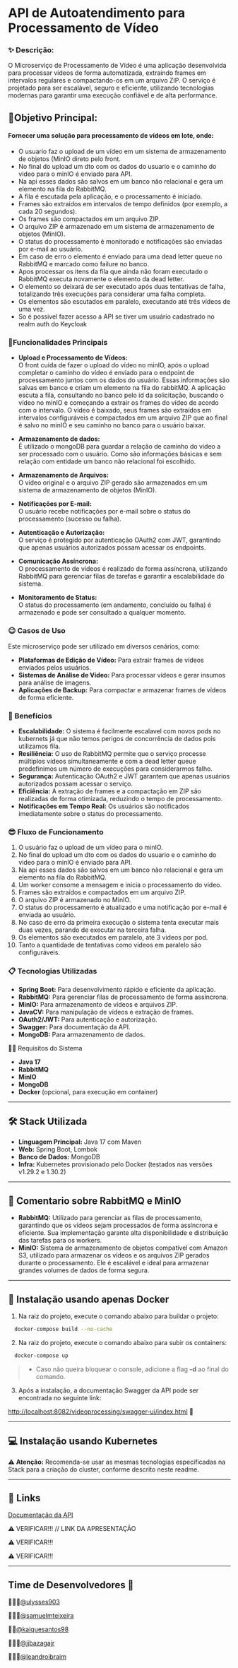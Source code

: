 
# API de Autoatendimento para Processamento de Vídeo

### ✨ Descrição:
O Microserviço de Processamento de Vídeo é uma aplicação desenvolvida para processar vídeos de forma automatizada, extraindo frames em intervalos regulares e compactando-os em um arquivo ZIP. O serviço é projetado para ser escalável, seguro e eficiente, utilizando tecnologias modernas para garantir uma execução confiável e de alta performance.

## 🚀Objetivo Principal:
#### Fornecer uma solução para processamento de vídeos em lote, onde:
- O usuario faz o upload de um vídeo em um sistema de armazenamento de objetos (MinIO direto pelo front.
- No final do upload um dto com os dados do usuario e o caminho do video para o minIO é enviado para API.
- Na api esses dados são salvos em um banco não relacional e gera um elemento na fila do RabbitMQ.
- A fila é escutada pela aplicação, e o processamento é iniciado.
- Frames são extraídos em intervalos de tempo definidos (por exemplo, a cada 20 segundos).
- Os frames são compactados em um arquivo ZIP.
- O arquivo ZIP é armazenado em um sistema de armazenamento de objetos (MinIO).
- O status do processamento é monitorado e notificações são enviadas por e-mail ao usuário.
- Em caso de erro o elemento é enviado para uma dead letter queue no RabbitMQ e marcado como failure no banco.
- Apos processar os itens da fila que ainda não foram executado o RabbitMQ executa novamente o elemento da dead letter.
- O elemento so deixará de ser executado após duas tentativas de falha, totalizando três execuções para considerar uma falha completa.
- Os elementos são escutados em paralelo, executando até três vídeos de uma vez.
- So é possivel fazer acesso a API se tiver um usuário cadastrado no realm auth do Keycloak

### 👋Funcionalidades Principais

- **Upload e Processamento de Vídeos:**  
  O front cuida de fazer o upload do vídeo no minIO, após o upload completar o caminho do vídeo é enviado para o endpoint de processamento juntos com os dados do usuário. Essas informações são salvas em banco e criam um elemento na fila do rabbitMQ. A aplicação escuta a fila, consultando no banco pelo id da solicitação, buscando o vídeo no minIO e começando a extrair os frames do vídeo de acordo com o intervalo. O vídeo é baixado, seus frames são extraídos em intervalos configuráveis e compactados em um arquivo ZIP que ao final é salvo no minIO e seu caminho no banco para o usuário baixar.

- **Armazenamento de dados:**  
  É utilizado o mongoDB para guardar a relação de caminho do video a ser processado com o usuário. Como são informações básicas e sem relação com entidade um banco não relacional foi escolhido.

- **Armazenamento de Arquivos:**  
  O vídeo original e o arquivo ZIP gerado são armazenados em um sistema de armazenamento de objetos (MinIO).

- **Notificações por E-mail:**  
  O usuário recebe notificações por e-mail sobre o status do processamento (sucesso ou falha).

- **Autenticação e Autorização:**  
  O serviço é protegido por autenticação OAuth2 com JWT, garantindo que apenas usuários autorizados possam acessar os endpoints.

- **Comunicação Assíncrona:**  
  O processamento de vídeos é realizado de forma assíncrona, utilizando RabbitMQ para gerenciar filas de tarefas e garantir a escalabilidade do sistema.

- **Monitoramento de Status:**  
  O status do processamento (em andamento, concluído ou falha) é armazenado e pode ser consultado a qualquer momento.

### 😉 Casos de Uso
Este microserviço pode ser utilizado em diversos cenários, como:
- **Plataformas de Edição de Vídeo:** Para extrair frames de vídeos enviados pelos usuários.
- **Sistemas de Análise de Vídeo:** Para processar vídeos e gerar insumos para análise de imagens.
- **Aplicações de Backup:** Para compactar e armazenar frames de vídeos de forma eficiente.

### 🤌 Benefícios
- **Escalabilidade:** O sistema é facilmente escalavel com novos pods no kubernets já que não temos perigos de concorrência de dados pois utilizamos fila.
- **Resiliência:** O uso de RabbitMQ permite que o serviço processe múltiplos vídeos simultaneamente e com a dead letter queue predefinimos um número de execuções para considerarmos falho.
- **Segurança:** Autenticação OAuth2 e JWT garantem que apenas usuários autorizados possam acessar o serviço.
- **Eficiência:** A extração de frames e a compactação em ZIP são realizadas de forma otimizada, reduzindo o tempo de processamento.
- **Notificações em Tempo Real:** Os usuários são notificados imediatamente sobre o status do processamento.

### 😎 Fluxo de Funcionamento
1. O usuário faz o upload de um vídeo para o minIO.
2. No final do upload um dto com os dados do usuario e o caminho do video para o minIO é enviado para API.
3. Na api esses dados são salvos em um banco não relacional e gera um elemento na fila do RabbitMQ.
4. Um worker consome a mensagem e inicia o processamento do vídeo.
5. Frames são extraídos e compactados em um arquivo ZIP.
6. O arquivo ZIP é armazenado no MinIO.
7. O status do processamento é atualizado e uma notificação por e-mail é enviada ao usuário.
8. No caso de erro da primeira execução o sistema tenta executar mais duas vezes, parando de executar na terceira falha.
9. Os elementos são executados em paralelo, até 3 videos por pod.
10. Tanto a quantidade de tentativas como vídeos em paralelo são configuráveis.

### 📋 Tecnologias Utilizadas
- **Spring Boot:** Para desenvolvimento rápido e eficiente da aplicação.
- **RabbitMQ:** Para gerenciar filas de processamento de forma assíncrona.
- **MinIO:** Para armazenamento de vídeos e arquivos ZIP.
- **JavaCV:** Para manipulação de vídeos e extração de frames.
- **OAuth2/JWT:** Para autenticação e autorização.
- **Swagger:** Para documentação da API.
- **MongoDB:** Para armazenamento de dados.

👨‍💻 Requisitos do Sistema
- **Java 17**
- **RabbitMQ**
- **MinIO**
- **MongoDB**
- **Docker** (opcional, para execução em container)

---

## 🛠 Stack Utilizada 
- **Linguagem Principal:** Java 17 com Maven
- **Web:** Spring Boot, Lombok
- **Banco de Dados:** MongoDB
- **Infra:** Kubernetes provisionado pelo Docker (testados nas versões v1.29.2 e 1.30.2)

---

## 🤔 Comentario sobre RabbitMQ e MinIO 
- **RabbitMQ:** Utilizado para gerenciar as filas de processamento, garantindo que os vídeos sejam processados de forma assíncrona e eficiente. Sua implementação garante alta disponibilidade e distribuição das tarefas para os workers.
- **MinIO:** Sistema de armazenamento de objetos compatível com Amazon S3, utilizado para armazenar os vídeos e os arquivos ZIP gerados durante o processamento. Ele é escalável e ideal para armazenar grandes volumes de dados de forma segura.

---

## 🐳 Instalação usando apenas Docker

1. Na raiz do projeto, execute o comando abaixo para buildar o projeto:

```bash
  docker-compose build --no-cache
```

2. Na raiz do projeto, execute o comando abaixo para subir os containers:

```bash
  docker-compose up
```
>* Caso não queira bloquear o console, adicione a flag **-d** ao final do comando.

3. Após a instalação, a documentação Swagger da API pode ser encontrada no seguinte link:

[http://localhost:8082/videoprocessing/swagger-ui/index.html](http://localhost:8082/videoprocessing/swagger-ui/index.html) 🔗

---

## 💻 Instalação usando Kubernetes

⚠️ **Atenção:** Recomenda-se usar as mesmas tecnologias especificadas na Stack para a criação do cluster, conforme descrito neste readme.

---

## 🔗 Links
[Documentação da API](http://localhost:8082/videoprocessing/swagger-ui/index.html)

⚠️ VERIFICAR!!! // LINK DA APRESENTAÇÃO

⚠️ VERIFICAR!!!

⚠️ VERIFICAR!!!



---

## Time de Desenvolvedores 🔗
🧑🏽‍💻[@ulysses903](https://github.com/ulysses903)

🧑🏾‍💻[@samuelmteixeira](https://www.github.com/samuelmteixeira)

👩‍💻[@kaiquesantos98](https://www.github.com/KaiqueSantos98)

🧑🏽‍💻[@jjbazagajr](https://www.github.com/jjbazagajr)

🧑🏻‍💻[@leandroibraim](https://www.github.com/leandroibraim) 
